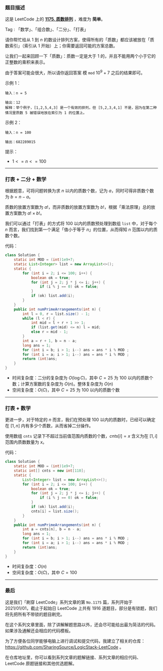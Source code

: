 ### 题目描述

这是 LeetCode 上的 **[1175. 质数排列](https://leetcode.cn/problems/prime-arrangements/solution/by-ac_oier-t3lk/)** ，难度为 **简单**。

Tag : 「数学」、「组合数」、「二分」、「打表」



请你帮忙给从 $1$ 到 $n$ 的数设计排列方案，使得所有的「质数」都应该被放在「质数索引」（索引从 $1$ 开始）上；你需要返回可能的方案总数。

让我们一起来回顾一下「质数」：质数一定是大于 $1$ 的，并且不能用两个小于它的正整数的乘积来表示。

由于答案可能会很大，所以请你返回答案 模 `mod` $10^9 + 7$ 之后的结果即可。

示例 1：
```
输入：n = 5

输出：12
解释：举个例子，[1,2,5,4,3] 是一个有效的排列，但 [5,2,3,4,1] 不是，因为在第二种情况里质数 5 被错误地放在索引为 1 的位置上。
```
示例 2：
```
输入：n = 100

输出：682289015
```

提示：
* $1 <= n <= 100$

---

### 打表 + 二分 + 数学

根据题意，可将问题转换为求 $n$ 以内的质数个数，记为 $a$，同时可得非质数个数为 $b = n - a$。

质数的放置方案数为 $a!$，而非质数的放置方案数为 $b!$，根据「乘法原理」总的放置方案数为 $a! \times b!$。

我们可以通过「打表」的方式将 $100$ 以内的质数预处理到数组 `list` 中，对于每个 $n$ 而言，我们找到第一个满足「值小于等于 $n$」的位置，从而得知 $n$ 范围以内的质数个数。

代码：
```Java
class Solution {
    static int MOD = (int)1e9+7;
    static List<Integer> list = new ArrayList<>();
    static {
        for (int i = 2; i <= 100; i++) {
            boolean ok = true;
            for (int j = 2; j * j <= i; j++) {
                if (i % j == 0) ok = false;
            }
            if (ok) list.add(i);
        }
    }
    public int numPrimeArrangements(int n) {
        int l = 0, r = list.size() - 1;
        while (l < r) {
            int mid = l + r + 1 >> 1;
            if (list.get(mid) <= n) l = mid;
            else r = mid - 1;
        }
        int a = r + 1, b = n - a;
        long ans = 1;
        for (int i = b; i > 1; i--) ans = ans * i % MOD ;
        for (int i = a; i > 1; i--) ans = ans * i % MOD ;
        return (int)ans;
    }
}
```
* 时间复杂度：二分的复杂度为 $O(\log{C})$，其中 $C = 25$ 为 $100$ 以内的质数个数；计算方案数的复杂度为 $O(n)$。整体复杂度为 $O(n)$
* 空间复杂度：$O(C)$，其中 $C = 25$ 为 $100$ 以内的质数个数

---

### 打表 + 数学

更进一步，对于特定的 $n$ 而言，我们在预处理 $100$ 以内的质数时，已经可以确定在 $[1, n]$ 内有多少个质数，从而省掉二分操作。

使用数组 `cnts` 记录下不超过当前值范围内质数的个数，$cnts[i] = x$ 含义为在 $[1, i]$ 范围内质数数量为 $x$。

代码：
```Java
class Solution {
    static int MOD = (int)1e9+7;
    static int[] cnts = new int[110];
    static {
        List<Integer> list = new ArrayList<>();
        for (int i = 2; i <= 100; i++) {
            boolean ok = true;
            for (int j = 2; j * j <= i; j++) {
                if (i % j == 0) ok = false;
            }
            if (ok) list.add(i);
            cnts[i] = list.size();
        }
    }
    public int numPrimeArrangements(int n) {
        int a = cnts[n], b = n - a;
        long ans = 1;
        for (int i = b; i > 1; i--) ans = ans * i % MOD ;
        for (int i = a; i > 1; i--) ans = ans * i % MOD ;
        return (int)ans;
    }
}
```
* 时间复杂度：$O(n)$
* 空间复杂度：$O(C)$，其中 $C = 100$

---

### 最后

这是我们「刷穿 LeetCode」系列文章的第 `No.1175` 篇，系列开始于 2021/01/01，截止于起始日 LeetCode 上共有 1916 道题目，部分是有锁题，我们将先把所有不带锁的题目刷完。

在这个系列文章里面，除了讲解解题思路以外，还会尽可能给出最为简洁的代码。如果涉及通解还会相应的代码模板。

为了方便各位同学能够电脑上进行调试和提交代码，我建立了相关的仓库：https://github.com/SharingSource/LogicStack-LeetCode 。

在仓库地址里，你可以看到系列文章的题解链接、系列文章的相应代码、LeetCode 原题链接和其他优选题解。

